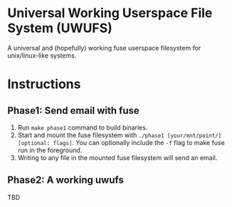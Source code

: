 # Universal Working Userspace File System (UWUFS)
A universal and (hopefully) working fuse userspace filesystem for unix/linux-like systems.

# Instructions

## Phase1: Send email with fuse
1. Run `make phase1` command to build binaries.
2. Start and mount the fuse filesystem with `./phase1 [your/mnt/point/] [optional: flags]`. You can optionally include the `-f` flag to make fuse run in the foreground.
3. Writing to any file in the mounted fuse filesystem will send an email.

## Phase2: A working uwufs
TBD
